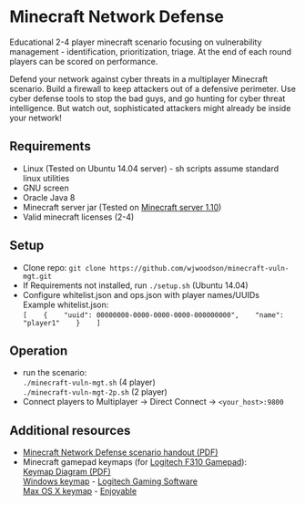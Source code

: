 # Minecraft Network Defense
Educational 2-4 player minecraft scenario focusing on vulnerability management - identification, prioritization, triage. At the end of each round players can be scored on performance.

Defend your network against cyber threats in a multiplayer Minecraft scenario. Build a firewall to keep attackers out of a defensive perimeter. Use cyber defense tools to stop the bad guys, and go hunting for cyber threat intelligence. But watch out, sophisticated attackers might already be inside your network!

## Requirements
- Linux (Tested on Ubuntu 14.04 server) - sh scripts assume standard linux utilities
- GNU screen
- Oracle Java 8
- Minecraft server jar (Tested on [Minecraft server 1.10](https://s3.amazonaws.com/Minecraft.Download/versions/1.10/minecraft_server.1.10.jar))
- Valid minecraft licenses (2-4)

## Setup
- Clone repo: `git clone https://github.com/wjwoodson/minecraft-vuln-mgt.git`
- If Requirements not installed, run `./setup.sh` (Ubuntu 14.04)
- Configure whitelist.json and ops.json with player names/UUIDs   
Example whitelist.json:   
`[   
       {   
               "uuid": 00000000-0000-0000-0000-000000000",   
               "name": "player1"   
       }   
]`   

## Operation
- run the scenario:   
`./minecraft-vuln-mgt.sh` (4 player)   
`./minecraft-vuln-mgt-2p.sh` (2 player)
- Connect players to Multiplayer -> Direct Connect -> `<your_host>:9800`


## Additional resources
- [Minecraft Network Defense scenario handout (PDF)](https://github.com/wjwoodson/minecraft-vuln-mgt/blob/master/resources/minecraft-network-defense-handout.pdf)
- Minecraft gamepad keymaps (for [Logitech F310 Gamepad](http://gaming.logitech.com/en-us/product/f310-gamepad)):  
[Keymap Diagram (PDF)](https://github.com/wjwoodson/minecraft-vuln-mgt/blob/master/resources/logitech-f310-mapping-minecraft-vuln-mgt.pdf)  
[Windows keymap](https://github.com/wjwoodson/minecraft-vuln-mgt/blob/master/resources/logitech-f310-mapping-minecraft-vuln-mgt.xml) - [Logitech Gaming Software](http://support.logitech.com/en_us/product/gamepad-f310#download)  
[Max OS X keymap](https://github.com/wjwoodson/minecraft-vuln-mgt/blob/master/resources/logitech-f310-mapping-minecraft-vuln-mgt.enjoyable) - [Enjoyable](https://yukkurigames.com/enjoyable/)
